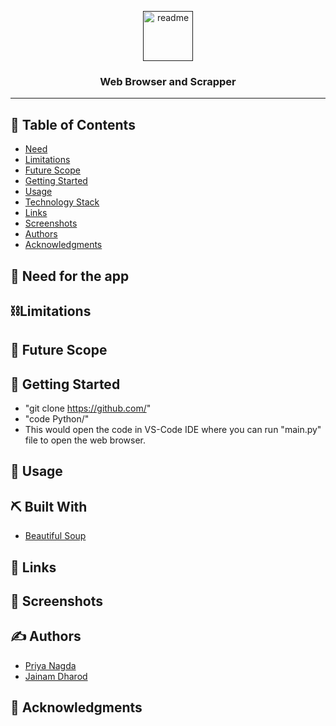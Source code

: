 <p align="center">
  <a href="" rel="noopener">
 <img width="80" alt="readme" src="logo.jpg">
</a>
</p>

<h3 align="center"> Web Browser and Scrapper 
    <br> 
</h3>

---

## 📝 Table of Contents

- [Need](#problem_statement)
- [Limitations](#limitations)
- [Future Scope](#future_scope)
- [Getting Started](#getting_started)
- [Usage](#usage)
- [Technology Stack](#tech_stack)
- [Links](#links)
- [Screenshots](#screenshots)
- [Authors](#authors)
- [Acknowledgments](#acknowledgments)

## 🧐 Need for the app <a name = "problem_statement"></a>



## ⛓️Limitations <a name = "limitations"></a>



## 🚀 Future Scope <a name = "future_scope"></a>



## 🏁 Getting Started <a name = "getting_started"></a>

- "git clone https://github.com/"
- "code Python/" 
- This would open the code in VS-Code IDE where you can run "main.py" file to open the web browser. 

## 🎈 Usage <a name="usage"></a>



## ⛏️ Built With <a name = "tech_stack"></a>

- [Beautiful Soup](https://pypi.org/project/beautifulsoup4/) 


## 🔗 Links <a name = "links"></a>



## 🤳 Screenshots <a name = "screenshots"></a>

<span>

</span>


## ✍️ Authors <a name = "authors"></a>

- [Priya Nagda](https://github.com/pri1311)
- [Jainam Dharod]()


## 🎉 Acknowledgments <a name = "acknowledgments"></a>
